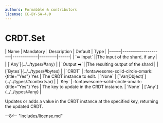 ```yaml
---
authors: Formabble & contributors
license: CC-BY-SA-4.0
---
```



# CRDT.Set

<div class="sh-parameters" markdown="1">
| Name | Mandatory | Description | Default | Type |
|------|---------------------|-------------|---------|------|
| `⬅️ Input` ||The input of the shard, if any | | [`Any`](../../types/#any) |
| `Output ➡️` ||The resulting output of the shard | | [`Bytes`](../../types/#bytes) |
| `CRDT` | :fontawesome-solid-circle-xmark:{title="Yes"} Yes  | The CRDT instance to edit. | `None` | [`Var(Object)`](../../types/#contextvar) |
| `Key` | :fontawesome-solid-circle-xmark:{title="Yes"} Yes  | The key to update in the CRDT instance. | `None` | [`Any`](../../types/#any) |

</div>

Updates or adds a value in the CRDT instance at the specified key, returning the updated CRDT.

--8<-- "includes/license.md"

